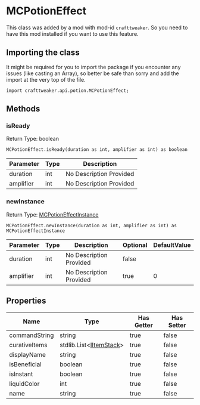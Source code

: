 # MCPotionEffect

This class was added by a mod with mod-id `crafttweaker`. So you need to have this mod installed if you want to use this feature.

## Importing the class

It might be required for you to import the package if you encounter any issues (like casting an Array), so better be safe than sorry and add the import at the very top of the file.
```zenscript
import crafttweaker.api.potion.MCPotionEffect;
```


## Methods

### isReady

Return Type: boolean

```zenscript
MCPotionEffect.isReady(duration as int, amplifier as int) as boolean
```
| Parameter | Type | Description |
|-----------|------|-------------|
| duration | int | No Description Provided |
| amplifier | int | No Description Provided |
### newInstance

Return Type: [MCPotionEffectInstance](/vanilla/api/potion/MCPotionEffectInstance)

```zenscript
MCPotionEffect.newInstance(duration as int, amplifier as int) as MCPotionEffectInstance
```
| Parameter | Type | Description | Optional | DefaultValue |
|-----------|------|-------------|----------|--------------|
| duration | int | No Description Provided | false |  |
| amplifier | int | No Description Provided | true | 0 |
## Properties

| Name | Type | Has Getter | Has Setter |
|------|------|------------|------------|
| commandString | string | true | false |
| curativeItems | stdlib.List&lt;[IItemStack](/vanilla/api/items/IItemStack)&gt; | true | false |
| displayName | string | true | false |
| isBeneficial | boolean | true | false |
| isInstant | boolean | true | false |
| liquidColor | int | true | false |
| name | string | true | false |

